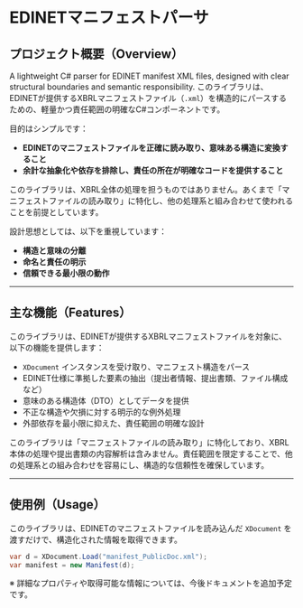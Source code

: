 # EDINETマニフェストパーサ

## プロジェクト概要（Overview）

A lightweight C# parser for EDINET manifest XML files, designed with clear structural boundaries and semantic responsibility.
このライブラリは、EDINETが提供するXBRLマニフェストファイル（`.xml`）を構造的にパースするための、軽量かつ責任範囲の明確なC#コンポーネントです。

目的はシンプルです：
- **EDINETのマニフェストファイルを正確に読み取り、意味ある構造に変換すること**
- **余計な抽象化や依存を排除し、責任の所在が明確なコードを提供すること**

このライブラリは、XBRL全体の処理を担うものではありません。あくまで「マニフェストファイルの読み取り」に特化し、他の処理系と組み合わせて使われることを前提としています。

設計思想としては、以下を重視しています：
- **構造と意味の分離**
- **命名と責任の明示**
- **信頼できる最小限の動作**

---

## 主な機能（Features）

このライブラリは、EDINETが提供するXBRLマニフェストファイルを対象に、以下の機能を提供します：

- `XDocument` インスタンスを受け取り、マニフェスト構造をパース  
- EDINET仕様に準拠した要素の抽出（提出者情報、提出書類、ファイル構成など）  
- 意味のある構造体（DTO）としてデータを提供  
- 不正な構造や欠損に対する明示的な例外処理  
- 外部依存を最小限に抑えた、責任範囲の明確な設計

このライブラリは「マニフェストファイルの読み取り」に特化しており、XBRL本体の処理や提出書類の内容解析は含みません。責任範囲を限定することで、他の処理系との組み合わせを容易にし、構造的な信頼性を確保しています。

---

## 使用例（Usage）

このライブラリは、EDINETのマニフェストファイルを読み込んだ `XDocument` を渡すだけで、構造化された情報を取得できます。

```csharp
var d = XDocument.Load("manifest_PublicDoc.xml");
var manifest = new Manifest(d);
```

※ 詳細なプロパティや取得可能な情報については、今後ドキュメントを追加予定です。



